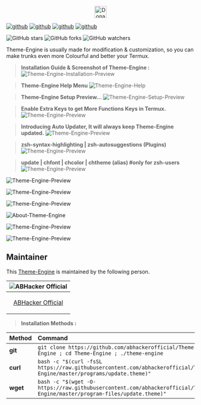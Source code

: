 <p align="center">
<a href="https://paypal.me/abhackerofficial">
<img height="32" title="Donate"
src="https://user-images.githubusercontent.com/74892618/104415238-a618d500-5597-11eb-82a4-46b7c1913e2c.png"></a>

[![github](https://forthebadge.com/images/badges/built-with-love.svg)](https://github.com/abhackerofficial)
[![github](https://forthebadge.com/images/badges/check-it-out.svg)](https://github.com/abhackerofficial)
[![github](https://img.shields.io/badge/Theme–Engine-v.5.2-cyan?style=for-the-badge)](https://github.com/abhackerofficial)
[![github](https://img.shields.io/github/license/abhackerofficial/Theme-engine?color=amoled&style=for-the-badge)](https://github.com/abhackerofficial)

![GitHub stars](https://img.shields.io/github/stars/abhackerofficial/Theme-engine.svg?style=social)
![GitHub forks](https://img.shields.io/github/forks/abhackerofficial/Theme-engine.svg?style=social)
![GitHub watchers](https://img.shields.io/github/watchers/abhackerofficial/Theme-engine.svg?style=social)

Theme-Engine is usually made for modification & customization, so you can make trunks even more Colourful and better your Termux.

> **Installation Guide & Screenshot of Theme-Engine :**
![Theme-Engine-Installation-Preview](https://user-images.githubusercontent.com/63346676/100494121-8ef76280-3164-11eb-9110-5be5836c5789.jpg)

>**Theme-Engine Help Menu**
![Theme-Engine-Help](https://user-images.githubusercontent.com/63346676/103196786-d8290680-490a-11eb-95ab-3e625622a6ba.jpg)

> **Theme-Engine Setup Preview...**
![Theme-Engine-Setup-Preview](https://user-images.githubusercontent.com/63346676/105571801-0e766c00-5d79-11eb-8239-d3af062291c8.gif)

> **Enable Extra Keys to get More Functions Keys in Termux.**
![Theme-Engine-Preview](https://user-images.githubusercontent.com/63346676/103195551-81223200-4908-11eb-91a7-3058bedcef08.gif)

> **Introducing Auto Updater, It will always keep Theme-Engine updated.**
![Theme-Engine-Preview](https://user-images.githubusercontent.com/63346676/103195569-8c755d80-4908-11eb-8e31-d5416541f94b.gif)

> **zsh-syntax-highlighting | zsh-autosuggestions (Plugins)**
![Theme-Engine-Preview](https://user-images.githubusercontent.com/63346676/93866675-9a9e5700-fce5-11ea-83b6-cea06074d32d.jpg)

> **update | chfont | chcolor | chtheme (alias) #only for zsh-users**
![Theme-Engine-Preview](https://user-images.githubusercontent.com/63346676/97134859-9e098000-1774-11eb-970f-970a5e97e48b.jpg)

![Theme-Engine-Preview](https://user-images.githubusercontent.com/63346676/97134543-97c6d400-1773-11eb-80ad-8a749c00f9a8.jpg)

![Theme-Engine-Preview](https://user-images.githubusercontent.com/63346676/97134537-94334d00-1773-11eb-9b3b-e639b6c0d783.jpg)

![Theme-Engine-Preview](https://user-images.githubusercontent.com/63346676/97134552-9b5a5b00-1773-11eb-9a7e-298b29548608.jpg)

![About-Theme-Engine](https://user-images.githubusercontent.com/63346676/103195590-96975c00-4908-11eb-883a-223b65dccf0f.gif)

![Theme-Engine-Preview](https://user-images.githubusercontent.com/63346676/103195611-a020c400-4908-11eb-8a4d-8acb4ed192d9.gif)

![Theme-Engine-Preview](https://user-images.githubusercontent.com/63346676/93867238-61b2b200-fce6-11ea-9e84-788839bb1cb7.jpg)

## Maintainer

This [Theme-Engine](https://github.com/abhackerofficial/theme-engine) is maintained by the following person.


| ![ABHacker Official](https://user-images.githubusercontent.com/63346676/97066596-3f0d0500-15d4-11eb-9cb3-b7ed5206c6f6.png) |
| ----------------------------------------------------------------------------------------------------- |
| <p align="center"> [ABHacker Official](https://github.com/abhackerofficial)                                                   |</p>


> **Installation Methods :**

| Method    | Command                                                                                           |
|:----------|:--------------------------------------------------------------------------------------------------|
| **git**   | `git clone https://github.com/abhackerofficial/Theme-Engine ; cd Theme-Engine ; ./theme-engine`                  |       
| **curl**  | `bash -c "$(curl -fsSL https://raw.githubusercontent.com/abhackerofficial/Theme-Engine/master/programs/update.theme)"` |
| **wget**  | `bash -c "$(wget -O- https://raw.githubusercontent.com/abhackerofficial/Theme-Engine/master/program-files/update.theme)"`   |
